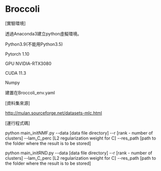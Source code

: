 # Broccoli
[實驗環境]

透過Anaconda3建立python虛擬環境。

Python3.9(不能用Python3.5) 

Pytorch 1.10

GPU  NVIDIA-RTX3080

CUDA 11.3

Numpy

建置在Broccoli_env.yaml


[資料集來源]

http://mulan.sourceforge.net/datasets-mlc.html


[運行程式碼]

python main_initNMF.py --data [data file directory] --r [rank - number of clusters] --lam_C_perc [L2 regularization weight for C] --res_path [path to the folder where the result is to be stored]

python main_initRND.py --data [data file directory] --r [rank - number of clusters] --lam_C_perc [L2 regularization weight for C] --res_path [path to the folder where the result is to be stored]      
